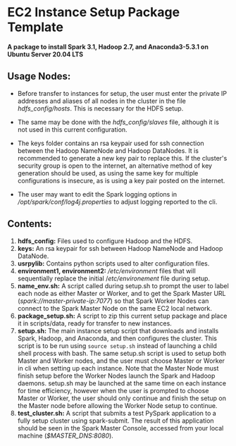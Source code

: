 # EC2 Instance Setup Package Template
**A package to install Spark 3.1, Hadoop 2.7, and Anaconda3-5.3.1 on Ubuntu Server 20.04 LTS**

## Usage Nodes:
- Before transfer to instances for setup, the user must enter the private IP addresses and aliases of all nodes in the cluster in the file *hdfs_config/hosts*. This is necessary for the HDFS setup.

- The same may be done with the *hdfs_config/slaves* file, although it is not used in this current configuration.

- The keys folder contains an rsa keypair used for ssh connection between the Hadoop NameNode and Hadoop DataNodes. It is recommended to generate a new key pair to replace this. If the cluster's security group is open to the internet, an alternative method of key generation should be used, as using the same key for multiple configurations is insecure, as is using a key pair posted on the internet.

- The user may want to edit the Spark logging options in */opt/spark/conf/log4j.properties* to adjust logging reported to the cli.

## Contents:
1. **hdfs_config:** Files used to configure Hadoop and the HDFS.
2. **keys:** An rsa keypair for ssh between Hadoop NameNode and Hadoop DataNode.
3. **usrpylib:** Contains python scripts used to alter configuration files.
4. **environment1, environment2:** */etc/environment* files that will sequentially replace the initial /*etc/environement* file during setup.
5. **name_env.sh:** A script called during setup.sh to prompt the user to label each node as either Master or Worker, and to get the Spark Master URL (*spark://master-private-ip:7077*) so that Spark Worker Nodes can connect to the Spark Master Node on the same EC2 local network.
6. **package_setup.sh:** A script to zip this current setup package and place it in scripts/data, ready for transfer to new instances.
7. **setup.sh:** The main instance setup script that downloads and installs Spark, Hadoop, and Anaconda, and then configures the cluster. This script is to be run using `source setup.sh` instead of launching a child shell process with bash. The same setup.sh script is used to setup both Master and Worker nodes, and the user must choose Master or Worker in cli when setting up each instance. Note that the Master Node must finish setup before the Worker Nodes launch the Spark and Hadoop daemons. setup.sh may be launched at the same time on each instance for time efficiency, however when the user is prompted to choose Master or Worker, the user should only continue and finish the setup on the Master node before allowing the Worker Node setup to continue.
8. **test_cluster.sh:** A script that submits a test PySpark application to a fully setup cluster using spark-submit. The result of this application should be seen in the Spark Master Console, accessed from your local machine (*$MASTER_DNS:8080*).